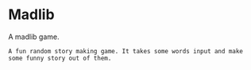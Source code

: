 # Madlib
A madlib game. 

	A fun random story making game. It takes some words input and make some funny story out of them.
